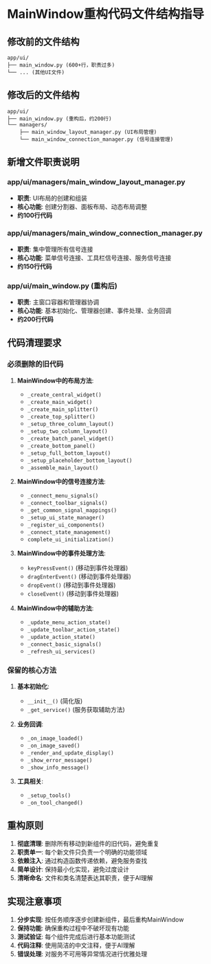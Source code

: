 # MainWindow重构代码文件结构指导

## 修改前的文件结构

```
app/ui/
├── main_window.py (600+行，职责过多)
└── ... (其他UI文件)
```

## 修改后的文件结构

```
app/ui/
├── main_window.py (重构后，约200行)
└── managers/
    ├── main_window_layout_manager.py (UI布局管理)
    └── main_window_connection_manager.py (信号连接管理)
```

## 新增文件职责说明

### app/ui/managers/main_window_layout_manager.py
- **职责**: UI布局的创建和组装
- **核心功能**: 创建分割器、面板布局、动态布局调整
- **约100行代码**

### app/ui/managers/main_window_connection_manager.py  
- **职责**: 集中管理所有信号连接
- **核心功能**: 菜单信号连接、工具栏信号连接、服务信号连接
- **约150行代码**

### app/ui/main_window.py (重构后)
- **职责**: 主窗口容器和管理器协调
- **核心功能**: 基本初始化、管理器创建、事件处理、业务回调
- **约200行代码**

## 代码清理要求

### 必须删除的旧代码

1. **MainWindow中的布局方法**:
   - `_create_central_widget()`
   - `_create_main_widget()`
   - `_create_main_splitter()`
   - `_create_top_splitter()`
   - `_setup_three_column_layout()`
   - `_setup_two_column_layout()`
   - `_create_batch_panel_widget()`
   - `_create_bottom_panel()`
   - `_setup_full_bottom_layout()`
   - `_setup_placeholder_bottom_layout()`
   - `_assemble_main_layout()`

2. **MainWindow中的信号连接方法**:
   - `_connect_menu_signals()`
   - `_connect_toolbar_signals()`
   - `_get_common_signal_mappings()`
   - `_setup_ui_state_manager()`
   - `_register_ui_components()`
   - `_connect_state_management()`
   - `complete_ui_initialization()`

3. **MainWindow中的事件处理方法**:
   - `keyPressEvent()` (移动到事件处理器)
   - `dragEnterEvent()` (移动到事件处理器)
   - `dropEvent()` (移动到事件处理器)
   - `closeEvent()` (移动到事件处理器)

4. **MainWindow中的辅助方法**:
   - `_update_menu_action_state()`
   - `_update_toolbar_action_state()`
   - `_update_action_state()`
   - `_connect_basic_signals()`
   - `_refresh_ui_services()`

### 保留的核心方法

1. **基本初始化**:
   - `__init__()` (简化版)
   - `_get_service()` (服务获取辅助方法)

2. **业务回调**:
   - `_on_image_loaded()`
   - `_on_image_saved()`
   - `_render_and_update_display()`
   - `_show_error_message()`
   - `_show_info_message()`

3. **工具相关**:
   - `_setup_tools()`
   - `_on_tool_changed()`

## 重构原则

1. **彻底清理**: 删除所有移动到新组件的旧代码，避免重复
2. **职责单一**: 每个新文件只负责一个明确的功能领域  
3. **依赖注入**: 通过构造函数传递依赖，避免服务查找
4. **简单设计**: 保持最小化实现，避免过度设计
5. **清晰命名**: 文件和类名清楚表达其职责，便于AI理解

## 实现注意事项

1. **分步实现**: 按任务顺序逐步创建新组件，最后重构MainWindow
2. **保持功能**: 确保重构过程中不破坏现有功能
3. **测试验证**: 每个组件完成后进行基本功能测试
4. **代码注释**: 使用简洁的中文注释，便于AI理解
5. **错误处理**: 对服务不可用等异常情况进行优雅处理